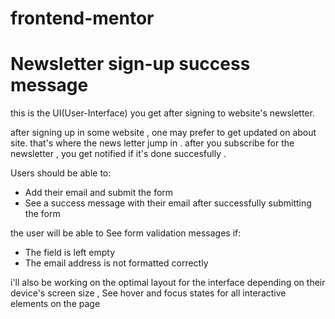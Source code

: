 # frontend-mentor
# Newsletter sign-up success message
this is the UI(User-Interface) you get after signing to website's newsletter.

after signing up in some website , one may prefer to get updated on about  site. that's where the news letter jump 
in . after you subscribe for the newsletter , you get notified if it's done succesfully .

Users should be able to:

- Add their email and submit the form
- See a success message with their email after successfully submitting the form

the user will be able to  See form validation messages if:
  - The field is left empty
  - The email address is not formatted correctly

i'll also be working on the optimal layout for the interface depending on their device's screen size , See hover and focus states for all interactive elements on the page


